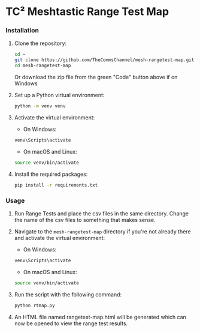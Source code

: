 # TC² Meshtastic Range Test Map

### Installation

1. Clone the repository:
   
   ```sh
   cd ~
   git clone https://github.com/TheCommsChannel/mesh-rangetest-map.git
   cd mesh-rangetest-map
   ```
   Or download the zip file from the green "Code" button above if on Windows

2. Set up a Python virtual environment:  
   
   ```sh
   python -m venv venv
   ```

3. Activate the virtual environment:  
   
   - On Windows:  
   
   ```sh
   venv\Scripts\activate  
   ```
   
   - On macOS and Linux:
   
   ```sh
   source venv/bin/activate
   ```

4. Install the required packages:  
   
   ```sh
   pip install -r requirements.txt
   ```
   
### Usage

1. Run Range Tests and place the csv files in the same directory. Change the name of the csv files to something that makes sense.

2. Navigate to the `mesh-rangetest-map` directory if you're not already there and activate the virtual environment:  
   
   - On Windows:  
   
   ```sh
   venv\Scripts\activate  
   ```
   
   - On macOS and Linux:
   
   ```sh
   source venv/bin/activate
   ```
3. Run the script with the following command:  
   
   ```sh
   python rtmap.py
   ```
   
3. An HTML file named rangetest-map.html will be generated which can now be opened to view the range test results.
